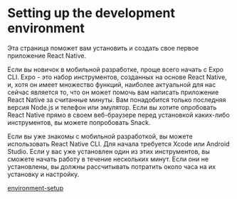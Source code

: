 # Setting up the development environment

Эта страница поможет вам установить и создать свое первое приложение React Native.

Если вы новичок в мобильной разработке, проще всего начать с Expo CLI. Expo - это набор инструментов, созданных на основе React Native, и, хотя он имеет множество функций, наиболее актуальной для нас сейчас является то, что он может помочь вам написать приложение React Native за считанные минуты. Вам понадобится только последняя версия Node.js и телефон или эмулятор. Если вы хотите опробовать React Native прямо в своем веб-браузере перед установкой каких-либо инструментов, вы можете попробовать Snack.

Если вы уже знакомы с мобильной разработкой, вы можете использовать React Native CLI. Для начала требуется Xcode или Android Studio. Если у вас уже установлен один из этих инструментов, вы сможете начать работу в течение нескольких минут. Если они не установлены, вы должны рассчитывать потратить около часа на их установку и настройку.

[environment-setup](https://reactnative.dev/docs/environment-setup)